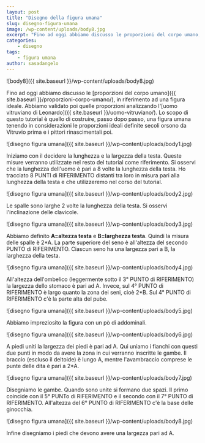 ```yaml
---
layout: post
title: "Disegno della figura umana"
slug: disegno-figura-umana
image: /wp-content/uploads/body8.jpg
excerpt: "Fino ad oggi abbiamo discusso le proporzioni del corpo umano, in riferimento ad una figura ideale. Abbiamo validato poi quelle proporzioni analizzando"
categories:
    - disegno
tags:
    - figura umana
author: sasadangelo
---
```


![body8]({{ site.baseurl }}/wp-content/uploads/body8.jpg)

Fino ad oggi abbiamo discusso le [proporzioni del corpo umano]({{ site.baseurl }}/proporzioni-corpo-umano/), in riferimento ad una figura ideale. Abbiamo validato poi quelle proporzioni analizzando l'[uomo vitruviano di Leonardo]({{ site.baseurl }}/uomo-vitruviano/). Lo scopo di questo tutorial è quello di costruire, passo dopo passo, una figura umana tenendo in considerazioni le proporzioni ideali definite secoli orsono da Vitruvio prima e i pittori rinascimentali poi.

![disegno figura umana]({{ site.baseurl }}/wp-content/uploads/body1.jpg)

Iniziamo con il decidere la lunghezza e la largezza della testa. Queste misure verranno utilizzate nel resto del tutorial come riferimento. Si osservi che la lunghezza dell'uomo è pari a 8 volte la lunghezza della testa. Ho tracciato 8 PUNTI di RIFERIMENTO distanti tra loro in misura pari alla lunghezza della testa e che utilizzeremo nel corso del tutorial.

![disegno figura umana]({{ site.baseurl }}/wp-content/uploads/body2.jpg)

Le spalle sono larghe 2 volte la lunghezza della testa. Si osservi l'inclinazione delle clavicole.

![disegno figura umana]({{ site.baseurl }}/wp-content/uploads/body3.jpg)

Abbiamo definito **A=altezza testa** e **B=larghezza testa**. Quindi la misura delle spalle è 2\*A. La parte superiore del seno è all'altezza del secondo PUNTO di RIFERIMENTO. Ciascun seno ha una largezza pari a B, la larghezza della testa.

![disegno figura umana]({{ site.baseurl }}/wp-content/uploads/body4.jpg)

All'altezza dell'ombelico (leggermente sotto il 3° PUNTO di RIFERIMENTO) la largezza dello stomaco è pari ad A. Invece, sul 4° PUNTO di RIFERIMENTO è largo quanto la zona dei seni, cioè 2\*B. Sul 4° PUNTO di RIFERIMENTO c'è la parte alta del pube.

![disegno figura umana]({{ site.baseurl }}/wp-content/uploads/body5.jpg)

Abbiamo impreziosito la figura con un pò di addominali.

![disegno figura umana]({{ site.baseurl }}/wp-content/uploads/body6.jpg)

A piedi uniti la largezza dei piedi è pari ad A. Qui uniamo i fianchi con questi due punti in modo da avere la zona in cui verranno inscritte le gambe. Il braccio (escluso il deltoide) è lungo A, mentre l'avambraccio comprese le punte delle dita è pari a 2\*A.

![disegno figura umana]({{ site.baseurl }}/wp-content/uploads/body7.jpg)

Disegniamo le gambe. Quando sono unite si formano due spazi. Il primo coincide con il 5° PUNTo di RIFERIMENTO e il secondo con il 7° PUNTO di RIFERIMENTO. All'altezza del 6° PUNTO di RIFERIMENTO c'è la base delle ginocchia.

![disegno figura umana]({{ site.baseurl }}/wp-content/uploads/body8.jpg)

Infine disegniamo i piedi che devono avere una largezza pari ad A.

